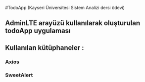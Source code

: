#TodoApp (Kayseri Üniversitesi Sistem Analizi dersi ödevi)

## AdminLTE arayüzü kullanılarak oluşturulan todoApp uygulaması 
## Kullanılan kütüphaneler : 
### Axios
### SweetAlert
